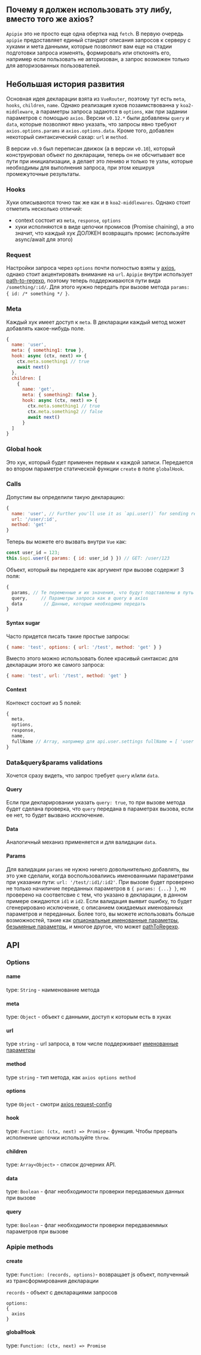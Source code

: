 ## Почему я должен использовать эту либу, вместо того же axios?

`Apipie` это не просто еще одна обертка над `fetch`. В первую очередь `apipie` предоставляет единый стандарт описания запросов к серверу с хуками и мета данными, которые позволяют вам еще на стадии подготовки запроса изменять, формировать или отклонять его, например если пользовать не авторизован, а запрос возможен только для авторизованных пользователей.

## Небольшая история развития

Основная идея декларации взята из `VueRouter`, поэтому тут есть `meta`, `hooks`, `children`, `name`. Однако реализация хуков позаимствованна у `koa2-middleware`, а параметры запроса задаются в `options`, как при задании параметров с помощью `axios`. Версии `v0.12.*` были добавлены `query` и `data`, которые позволяют явно указать, что запросы явно требуют `axios.options.params` и `axios.options.data`.
Кроме того, добавлен некоторый синтаксический сахар: `url` и `method`.

В версии `v0.9` был переписан движок (а в версии `v0.10`), который конструировал объект по декларации, теперь он не обсчитывает все пути при инициализации, а делает это лениво и только те узлы, которые необходимы для выполнения запроса, при этом кешируя промежуточные результаты.

### Hooks

Хуки описываются точно так же как и в `koa2-middlewares`. Однако стоит отметить несколько отличий:
* context состоит из `meta`, `response`, `options`
* хуки исполняются в виде цепочки промисов (Promise chaining), а это значит, что каждый хук ДОЛЖЕН возвращать промис (используйте async/await для этого)

### Request

Настройки запроса через `options` почти полностью взяты у [axios](https://github.com/mzabriskie/axios#request-config), однако стоит акцентировать внимание на `url`. `Apipie` внутри использует [path-to-regexp](https://github.com/pillarjs/path-to-regexp), поэтому теперь поддерживаются пути вида `/something/:id/`. Для этого нужно передать при вызове метода `params: { id: /* something */ }`.

### Meta

Каждый хук имеет доступ к `meta`. В декларации каждый метод может добавлять какое-нибудь поле.
```js
{
  name: 'user',
  meta: { something1: true },
  hook: async (ctx, next) => { 
    ctx.meta.something1 // true
    await next()
  },
  children: [
    { 
      name: 'get',
      meta: { something2: false },
      hook: async (ctx, next) => {
        ctx.meta.something1 // true
        ctx.meta.something2 // false
        await next()
      }
  ]
}
```

### Global hook

Это хук, который будет применен первым к каждой записи. Передается во втором параметре статической функции `create` в поле `globalHook`.

### Calls

Допустим вы определили такую декларацию:
```js
{ 
  name: 'user', // Further you'll use it as `api.user()` for sending request
  url: '/user/:id',
  method: 'get'
}
```
Теперь вы можете его вызвать внутри `Vue` как:
```js
const user_id = 123;
this.$api.user({ params: { id: user_id } }) // GET: /user/123
```

Объект, который вы передаете как аргумент при вызове содержит 3 поля:
```js
{
  params, // Те переменные и их значения, что будут подставлены в путь
  query,     // Параметры запроса как в query в axios
  data        // Данные, которые необходимо передать
}
```

#### Syntax sugar

Часто придется писать такие простые запросы:
```js
{ name: 'test', options: { url: '/test', method: 'get' } }
```

Вместо этого можно использовать более красивый синтаксис для декларации этого же самого запроса:
```js
{ name: 'test', url: '/test', method: 'get' }
```

#### Context

Контекст состоит из 5 полей:
```js
{
  meta,
  options,
  response,
  name,
  fullName // Array, например для api.user.settings fullName = [ 'user', 'settings' ]
}
```

### Data&query&params validations

Хочется сразу видеть, что запрос требует `query` и/или `data`.

#### Query

Если при декларировании указать `query: true`, то при вызове метода будет сделана проверка, что `query` передана в параметрах вызова, если ее нет, то будет вызвано исключение.

#### Data

Аналогичный механиз применяется и для валидации `data`.

#### Params

Для валидации `params` не нужно ничего довольнительно добавлять, вы это уже сделали, когда воспользовалиись именованными параметрами при указании пути: `url: '/test/:id1/:id2'`. При вызове будет проверено не только начиличие переданных параметров в `{ params: {...} }`, но проверено на соответсвие с тем, что указано в декларации, в данном примере ожидаются `id1` и `id2`. Если валидация выявит ошибку, то будет сгенерировано исключение, с описанием ожидаемых именованных параметров и переданных. Более того, вы можете использовать больше возможностей, такие как [опциональные именованные параметры](https://github.com/pillarjs/path-to-regexp#optional), [безымяные параметры](https://github.com/pillarjs/path-to-regexp#unnamed-parameters), и многое другое, что может [pathToRegexp](https://github.com/pillarjs/path-to-regexp).

## API

### Options

#### name

type: `String` - наименование метода

#### meta

type: `Object` - объект с данными, доступ к которым есть в хуках

#### url

type `string` - url запроса, в том числе поддерживает [именованные параметры](https://github.com/pillarjs/path-to-regexp#named-parameters)

#### method

type `string` - тип метода, как `axios options method`

#### options

type `Object` - смотри [axios request-config](https://github.com/mzabriskie/axios#request-config)

#### hook

type: `Function: (ctx, next) => Promise` - функция. Чтобы прервать исполнение цепочки используйте `throw`.

#### children

type: `Array<Object>` - список дочерних API.

#### data

type: `Boolean` - флаг необходимости проверки передаваемых данных при вызове

#### query

type: `Boolean` - флаг необходимости проверки передаваеммых параметров при вызове

### Apipie methods

#### create

type: `Function: (records, options)`- возвращает js объект, полученный из трансформирования декларации

`records` - объект с декларациями запросов

```
options: 
{
  axios
}
```

#### globalHook

type: `Function: (ctx, next) => Promise`
